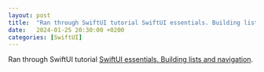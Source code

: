 ```yaml
---
layout: post
title:  "Ran through SwiftUI tutorial SwiftUI essentials. Building lists and navigation"
date:   2024-01-25 20:30:00 +0200
categories: [SwiftUI]
---
```

Ran through SwiftUI tutorial [SwiftUI essentials. Building lists and navigation](https://developer.apple.com/tutorials/swiftui/building-lists-and-navigation).
